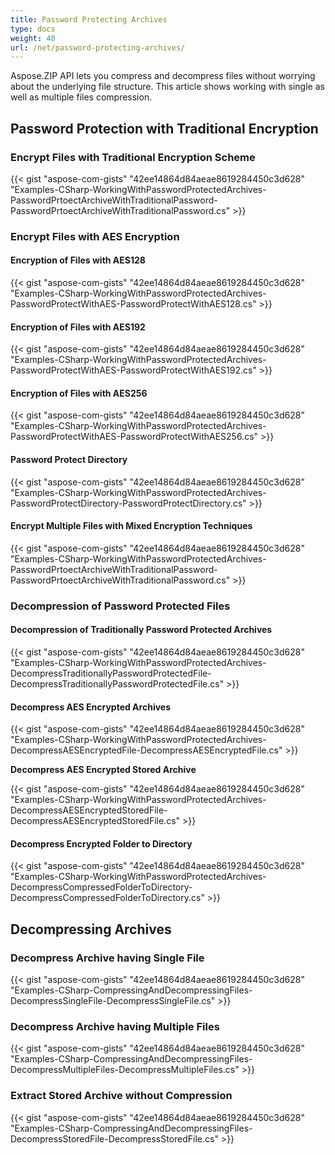 ```yaml
---
title: Password Protecting Archives
type: docs
weight: 40
url: /net/password-protecting-archives/
---
```


Aspose.ZIP API lets you compress and decompress files without worrying about the underlying file structure. This article shows working with single as well as multiple files compression.
## **Password Protection with Traditional Encryption**
### **Encrypt Files with Traditional Encryption Scheme**
{{< gist "aspose-com-gists" "42ee14864d84aeae8619284450c3d628" "Examples-CSharp-WorkingWithPasswordProtectedArchives-PasswordPrtoectArchiveWithTraditionalPassword-PasswordPrtoectArchiveWithTraditionalPassword.cs" >}}
### **Encrypt Files with AES Encryption**
#### **Encryption of Files with AES128**
{{< gist "aspose-com-gists" "42ee14864d84aeae8619284450c3d628" "Examples-CSharp-WorkingWithPasswordProtectedArchives-PasswordProtectWithAES-PasswordProtectWithAES128.cs" >}}
#### **Encryption of Files with AES192**
{{< gist "aspose-com-gists" "42ee14864d84aeae8619284450c3d628" "Examples-CSharp-WorkingWithPasswordProtectedArchives-PasswordProtectWithAES-PasswordProtectWithAES192.cs" >}}
#### **Encryption of Files with AES256**
{{< gist "aspose-com-gists" "42ee14864d84aeae8619284450c3d628" "Examples-CSharp-WorkingWithPasswordProtectedArchives-PasswordProtectWithAES-PasswordProtectWithAES256.cs" >}}
#### **Password Protect Directory**
{{< gist "aspose-com-gists" "42ee14864d84aeae8619284450c3d628" "Examples-CSharp-WorkingWithPasswordProtectedArchives-PasswordProtectDirectory-PasswordProtectDirectory.cs" >}}
#### **Encrypt Multiple Files with Mixed Encryption Techniques**
{{< gist "aspose-com-gists" "42ee14864d84aeae8619284450c3d628" "Examples-CSharp-WorkingWithPasswordProtectedArchives-PasswordPrtoectArchiveWithTraditionalPassword-PasswordPrtoectArchiveWithTraditionalPassword.cs" >}}
### **Decompression of Password Protected Files**
#### **Decompression of Traditionally Password Protected Archives**
{{< gist "aspose-com-gists" "42ee14864d84aeae8619284450c3d628" "Examples-CSharp-WorkingWithPasswordProtectedArchives-DecompressTraditionallyPasswordProtectedFile-DecompressTraditionallyPasswordProtectedFile.cs" >}}
#### **Decompress AES Encrypted Archives**
{{< gist "aspose-com-gists" "42ee14864d84aeae8619284450c3d628" "Examples-CSharp-WorkingWithPasswordProtectedArchives-DecompressAESEncryptedFile-DecompressAESEncryptedFile.cs" >}}



**Decompress AES Encrypted Stored Archive**

{{< gist "aspose-com-gists" "42ee14864d84aeae8619284450c3d628" "Examples-CSharp-WorkingWithPasswordProtectedArchives-DecompressAESEncryptedStoredFile-DecompressAESEncryptedStoredFile.cs" >}}
#### **Decompress Encrypted Folder to Directory**
{{< gist "aspose-com-gists" "42ee14864d84aeae8619284450c3d628" "Examples-CSharp-WorkingWithPasswordProtectedArchives-DecompressCompressedFolderToDirectory-DecompressCompressedFolderToDirectory.cs" >}}
## **Decompressing Archives**
### **Decompress Archive having Single File**
{{< gist "aspose-com-gists" "42ee14864d84aeae8619284450c3d628" "Examples-CSharp-CompressingAndDecompressingFiles-DecompressSingleFile-DecompressSingleFile.cs" >}}
### **Decompress Archive having Multiple Files**
{{< gist "aspose-com-gists" "42ee14864d84aeae8619284450c3d628" "Examples-CSharp-CompressingAndDecompressingFiles-DecompressMultipleFiles-DecompressMultipleFiles.cs" >}}
### **Extract Stored Archive without Compression**
{{< gist "aspose-com-gists" "42ee14864d84aeae8619284450c3d628" "Examples-CSharp-CompressingAndDecompressingFiles-DecompressStoredFile-DecompressStoredFile.cs" >}}
